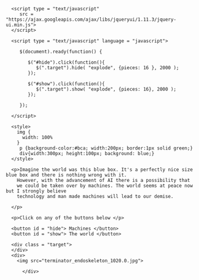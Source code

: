 <html>
   <head>
      <title>The Machine Never Stops</title>
      <script type = "text/javascript" 
         src = "https://ajax.googleapis.com/ajax/libs/jquery/2.1.3/jquery.min.js">
      </script>
		
      <script type = "text/javascript" 
         src = "https://ajax.googleapis.com/ajax/libs/jqueryui/1.11.3/jquery-ui.min.js">
      </script>
    
<!-- I used a javascript pluggin to add the explosion effect -->

      <script type = "text/javascript" language = "javascript">
   
         $(document).ready(function() {

            $("#hide").click(function(){
               $(".target").hide( "explode", {pieces: 16 }, 2000 );
            });

            $("#show").click(function(){
               $(".target").show( "explode", {pieces: 16}, 2000 );
            });
				
         });
			
      </script>
		
      <style>
        img {
          width: 100%
        }
         p {background-color:#bca; width:200px; border:1px solid green;}
         div{width:300px; height:100px; background: blue;}
      </style>
      
   </head>
	
   <body>
     
      <p>Imagine the world was this blue box. It's a perfectly nice size blue box and there is nothing wrong with it. 
        However, with the advancement of AI there is a possibility that
        we could be taken over by machines. The world seems at peace now but I strongly believe
        technology and man made machines will lead to our demise.  

      </p>
    
      <p>Click on any of the buttons below </p>
      
      <button id = "hide"> Machines </button>
      <button id = "show"> The world </button> 
  
      <div class = "target">
      </div>
      <div>
        <img src="terminator_endoskeleton_1020.0.jpg">
        
          </div>
   </body>
</html>


